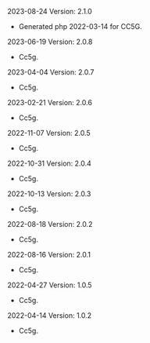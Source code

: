 2023-08-24 Version: 2.1.0
- Generated php 2022-03-14 for CC5G.

2023-06-19 Version: 2.0.8
- Cc5g.

2023-04-04 Version: 2.0.7
- Cc5g.

2023-02-21 Version: 2.0.6
- Cc5g.

2022-11-07 Version: 2.0.5
- Cc5g.

2022-10-31 Version: 2.0.4
- Cc5g.

2022-10-13 Version: 2.0.3
- Cc5g.

2022-08-18 Version: 2.0.2
- Cc5g.

2022-08-16 Version: 2.0.1
- Cc5g.

2022-04-27 Version: 1.0.5
- Cc5g.

2022-04-14 Version: 1.0.2
- Cc5g.

